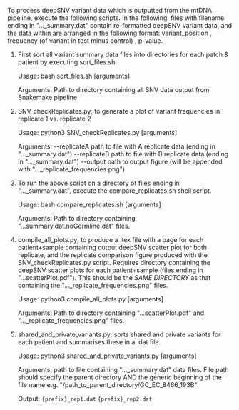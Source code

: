 

To process deepSNV variant data which is outputted from the mtDNA pipeline, execute the following scripts. In the following, 
files with filename ending in "..._summary.dat" contain re-formatted deepSNV variant data, and the data within are arranged in
the following format: variant_position , frequency (of variant in test minus control) , p-value.

1) First sort all variant summary data files into directories for each patch & patient by executing sort_files.sh

	Usage:
		bash sort_files.sh [arguments]
	
	Arguments:
		Path to directory containing all SNV data output from Snakemake pipeline


2) SNV_checkReplicates.py; to generate a plot of variant frequencies in replicate 1 vs. replicate 2

	Usage:
		python3 SNV_checkReplicates.py [arguments]
	
	Arguments:
		--replicateA	path to file with A replicate data (ending in "..._summary.dat")
		--replicateB	path to file with B replicate data (ending in "..._summary.dat")
		--output	path to output figure (will be appended with "..._replicate_frequencies.png")


3) To run the above script on a directory of files ending in "..._summary.dat", execute the compare_replicates.sh shell script.

	Usage:
		bash compare_replicates.sh [arguments]
	
	Arguments:
		Path to directory containing "...summary.dat.noGermline.dat" files.


4) compile_all_plots.py; to produce a .tex file with a page for each patient+sample containing output deepSNV scatter plot
   for both replicate, and the replicate comparison figure produced with the SNV_checkReplicates.py script. Requires directory
   containing the deepSNV scatter plots for each patient+sample (files ending in "...scatterPlot.pdf"). This should be the
   *SAME DIRECTORY* as that containing the "..._replicate_frequencies.png" files.

	Usage:
		python3 compile_all_plots.py [arguments]
	
	Arguments:
		 Path to directory containing "...scatterPlot.pdf" and "..._replicate_frequencies.png" files.

5) shared_and_private_variants.py; sorts shared and private variants for each patient and summarises these in a .dat file.

	Usage:
		python3 shared_and_private_variants.py [arguments]

	Arguments:
		path to file containing "..._summary.dat" data files. File path should specify the parent directory AND the generic 
		beginning of the file name e.g. "/path_to_parent_directory/GC_EC_8466_193B"

	Output:
		`{prefix}_rep1.dat`
		`{prefix}_rep2.dat`









